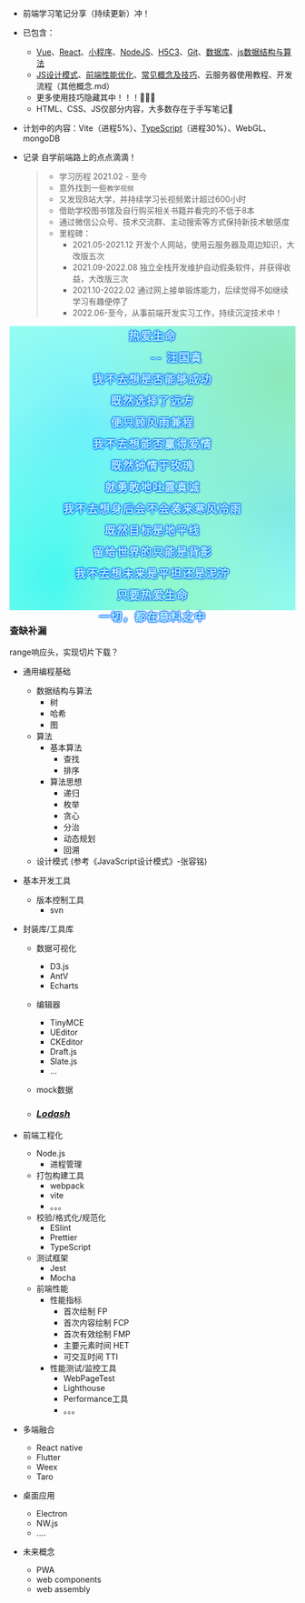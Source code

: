 - 前端学习笔记分享（持续更新）冲！

- 已包含：

  - [Vue](https://gitee.com/wzt521/personal-notes/tree/master/1.vue)、[React](https://gitee.com/wzt521/personal-notes/tree/master/2.React)、[小程序](https://gitee.com/wzt521/personal-notes/tree/master/3.小程序)、[NodeJS](https://gitee.com/wzt521/personal-notes/blob/master/NodeJS.md)、[H5C3](https://gitee.com/wzt521/personal-notes/blob/master/H5C3补充.md)、[Git](https://gitee.com/wzt521/personal-notes/blob/master/Git.md)、[数据库](https://gitee.com/wzt521/personal-notes/tree/master/4.数据库)、[js数据结构与算法](https://gitee.com/wzt521/personal-notes/blob/master/js数据结构与算法.md)
  - [JS设计模式](https://gitee.com/wzt521/personal-notes/blob/master/其他概念.md#设计模式)、[前端性能优化](https://gitee.com/wzt521/personal-notes/blob/master/其他概念.md#前端性能优化)、[常见概念及技巧](https://gitee.com/wzt521/personal-notes/blob/master/其他概念.md#概念)、云服务器使用教程、开发流程（其他概念.md）
  - 更多使用技巧隐藏其中！！！🎨🎨🎨
  - HTML、CSS、JS仅部分内容，大多数存在于手写笔记🤣

- 计划中的内容：Vite（进程5%）、[TypeScript](https://gitee.com/wzt521/personal-notes/blob/master/TypeScript.md)（进程30%）、WebGL、mongoDB

 - 记录 自学前端路上的点点滴滴！

   > - 学习历程 2021.02 - 至今
   >  - 意外找到一些`教学视频`
   >   - 又发现B站大学，并持续学习长视频累计超过600小时
   >   - 借助学校图书馆及自行购买相关书籍并看完的不低于8本
   >   - 通过微信公众号、技术交流群、主动搜索等方式保持新技术敏感度
   > - 里程碑：
   >   - 2021.05-2021.12  开发个人网站，使用云服务器及周边知识，大改版五次
   >   - 2021.09-2022.08  独立全栈开发维护自动假条软件，并获得收益，大改版三次
   >   - 2021.10-2022.02  通过网上接单锻炼能力，后续觉得不如继续学习有趣便停了
   >   - 2022.06-至今，从事前端开发实习工作，持续沉淀技术中！





<style>
        .ppp {
            text-align: center;
            height: 500px;
            background-color: #99fff0;
            background-image:
                radial-gradient(at 95% 18%, hsla(150, 67%, 73%, 1) 0px, transparent 50%),
                radial-gradient(at 58% 99%, hsla(153, 85%, 77%, 1) 0px, transparent 50%),
                radial-gradient(at 16% 88%, hsla(178, 91%, 56%, 0.74) 0px, transparent 50%),
                radial-gradient(at 95% 64%, hsla(181, 73%, 71%, 1) 0px, transparent 50%),
                radial-gradient(at 27% 35%, hsla(185, 94%, 72%, 1) 0px, transparent 50%);
        }
        .ppp > p {
        font-weight: 600;
        margin: 0;
        line-height: 2em;
        font-size: 19px;
        color: #B7F0FD;
        letter-spacing: 2px;
        text-shadow: 0px 0px 3px #0069FF, 0px 0px 3px #0069FF,
            0px 0px 3px #0069FF, 0px 0px 3px #0069FF;
    }
</style>
<div class="ppp">
<p></p>
<p>热爱生命</p>
<p>&emsp;&emsp;&emsp;&emsp;-- 汪国真</p>
<p>我不去想是否能够成功</p>
<p>既然选择了远方</p>
<p>便只顾风雨兼程</p>
<p></p>
<p>我不去想能否赢得爱情</p>
<p>既然钟情于玫瑰</p>
<p>就勇敢地吐露真诚</p>
<p></p>
<p>我不去想身后会不会袭来寒风冷雨</p>
<p>既然目标是地平线</p>
<p>留给世界的只能是背影</p>
<p></p>
<p>我不去想未来是平坦还是泥泞</p>
<p>只要热爱生命</p>
<p>一切，都在意料之中</p>
<p></p>
</div>





### 查缺补漏

range响应头，实现切片下载？

- 通用编程基础

  - 数据结构与算法
    - 树
    - 哈希
    - 图
  - 算法
    - 基本算法
      - 查找
      - 排序
    - 算法思想
      - 递归
      - 枚举
      - 贪心
      - 分治
      - 动态规划
      - 回溯
  - 设计模式 (参考《JavaScript设计模式》-张容铭)

- 基本开发工具

  - 版本控制工具
    - svn

- 封装库/工具库

  - 数据可视化

    - D3.js
    - AntV
    - Echarts

  - 编辑器

    - TinyMCE
    - UEditor
    - CKEditor
    - Draft.js
    - Slate.js
    - ...

  - mock数据

  - ### [*Lodash*](http://www.baidu.com/link?url=hqRui5I0GelJnAMCaM9mTS9KW6gi5AP_Jec0RcmLpBK)

- 前端工程化

  - Node.js
    - 进程管理
  - 打包构建工具
    - webpack
    - vite
    - 。。。
  - 校验/格式化/规范化
    - ESlint
    - Prettier
    - TypeScript
  - 测试框架
    - Jest
    - Mocha
  - 前端性能
    - 性能指标
      - 首次绘制 FP
      - 首次内容绘制 FCP
      - 首次有效绘制 FMP
      - 主要元素时间 HET
      - 可交互时间 TTI
    - 性能测试/监控工具
      - WebPageTest
      - Lighthouse
      - Performance工具
      - 。。。

- 多端融合

  - React native
  - Flutter
  - Weex
  - Taro

- 桌面应用

  - Electron
  - NW.js
  - ....

- 未来概念

  - PWA
  - web components
  - web assembly

